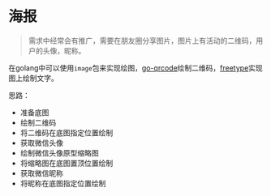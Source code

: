 # 海报

>需求中经常会有推广，需要在朋友圈分享图片，图片上有活动的二维码，用户的头像，昵称。

在golang中可以使用`image`包来实现绘图，[go-qrcode](http://github.com/skip2/go-qrcode)绘制二维码，[freetype](http://github.com/golang/freetype)实现图上绘制文字。

思路：
- 准备底图
- 绘制二维码
- 将二维码在底图指定位置绘制
- 获取微信头像
- 绘制微信头像原型缩略图
- 将缩略图在底图置顶位置绘制
- 获取微信昵称
- 将昵称在底图指定位置绘制